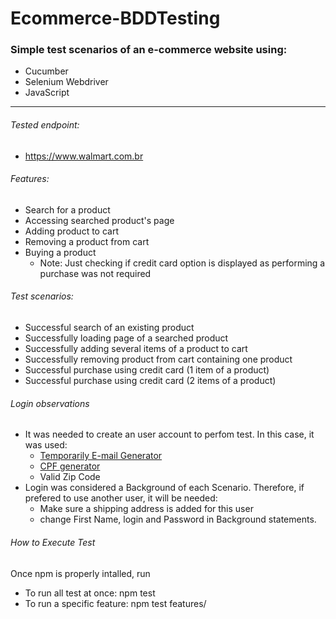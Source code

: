 # Ecommerce-BDDTesting

### Simple test scenarios of an e-commerce website using:
- Cucumber
- Selenium Webdriver
- JavaScript

---

###### Tested endpoint:
- https://www.walmart.com.br

###### Features:
- Search for a product
- Accessing searched product's page
- Adding product to cart
- Removing a product from cart
- Buying a product 
  - Note: Just checking if credit card option is displayed as performing a purchase was not required

###### Test scenarios:
- Successful search of an existing product
- Successfully loading page of a searched product
- Successfully adding several items of a product to cart
- Successfully removing product from cart containing one product
- Successful purchase using credit card (1 item of a product)
- Successful purchase using credit card (2 items of a product)
  
###### Login observations
- It was needed to create an user account to perfom test. In this case, it was used:
   - [Temporarily E-mail Generator](https://en.getairmail.com)
   - [CPF generator](https://www.geradordecpf.org/)
   - Valid Zip Code 
- Login was considered a Background of each Scenario. Therefore, if prefered to use another user, it will be needed:
   - Make sure a shipping address is added for this user
   - change First Name, login and Password in Background statements.

###### How to Execute Test
Once npm is properly intalled, run
 - To run all test at once: npm test 
 - To run a specific feature: npm test features/<Feature File Name>
  
  
